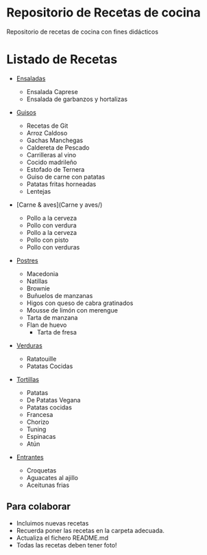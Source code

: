 ﻿# Repositorio de Recetas de cocina
Repositorio de recetas de cocina con fines didácticos

Listado de Recetas
===================

* [Ensaladas](Ensaladas/)

	- Ensalada Caprese
	- Ensalada de garbanzos y hortalizas

* [Guisos](Guisos/)
	- Recetas de Git
	- Arroz Caldoso
	- Gachas Manchegas
	- Caldereta de Pescado
	- Carrilleras al vino
	- Cocido madrileño
	- Estofado de Ternera
	- Guiso de carne con patatas  
	- Patatas fritas horneadas
	- Lentejas

* [Carne & aves](Carne y aves/)
	- Pollo a la cerveza
	- Pollo con verdura
	- Pollo a la cerveza
	- Pollo con pisto
	- Pollo con verduras

* [Postres](Postres/)
	- Macedonia
	- Natillas
	- Brownie
	- Buñuelos de manzanas
	- Higos con queso de cabra gratinados
	- Mousse de limón con merengue
	- Tarta de manzana
  - Flan de huevo
	- Tarta de fresa

* [Verduras](Verduras/)
	- Ratatouille
	- Patatas Cocidas

* [Tortillas](Tortillas/)
	- Patatas
	- De Patatas Vegana
	- Patatas cocidas
	- Francesa
	- Chorizo
	- Tuning
	- Espinacas
	- Atún

* [Entrantes](Entrantes/)
	- Croquetas
	- Aguacates al ajillo
	- Aceitunas frias

Para colaborar
--------------

* Incluimos nuevas recetas
* Recuerda poner las recetas en la carpeta adecuada.
* Actualiza el fichero README.md
* Todas las recetas deben tener foto!

